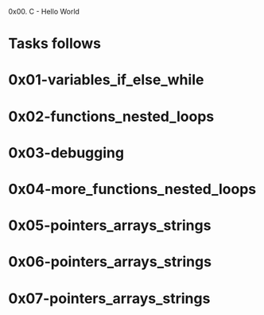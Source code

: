 0x00. C - Hello World
# Tasks follows

# 0x01-variables_if_else_while


# 0x02-functions_nested_loops


# 0x03-debugging


# 0x04-more_functions_nested_loops


# 0x05-pointers_arrays_strings


# 0x06-pointers_arrays_strings


# 0x07-pointers_arrays_strings
